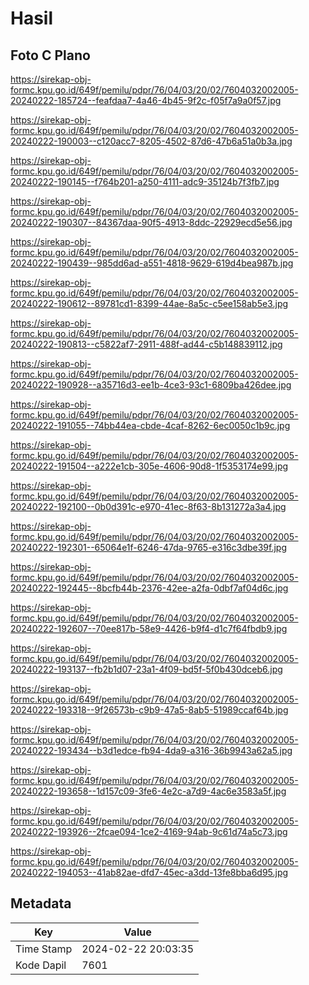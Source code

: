 # Hasil

## Foto C Plano

https://sirekap-obj-formc.kpu.go.id/649f/pemilu/pdpr/76/04/03/20/02/7604032002005-20240222-185724--feafdaa7-4a46-4b45-9f2c-f05f7a9a0f57.jpg

https://sirekap-obj-formc.kpu.go.id/649f/pemilu/pdpr/76/04/03/20/02/7604032002005-20240222-190003--c120acc7-8205-4502-87d6-47b6a51a0b3a.jpg

https://sirekap-obj-formc.kpu.go.id/649f/pemilu/pdpr/76/04/03/20/02/7604032002005-20240222-190145--f764b201-a250-4111-adc9-35124b7f3fb7.jpg

https://sirekap-obj-formc.kpu.go.id/649f/pemilu/pdpr/76/04/03/20/02/7604032002005-20240222-190307--84367daa-90f5-4913-8ddc-22929ecd5e56.jpg

https://sirekap-obj-formc.kpu.go.id/649f/pemilu/pdpr/76/04/03/20/02/7604032002005-20240222-190439--985dd6ad-a551-4818-9629-619d4bea987b.jpg

https://sirekap-obj-formc.kpu.go.id/649f/pemilu/pdpr/76/04/03/20/02/7604032002005-20240222-190612--89781cd1-8399-44ae-8a5c-c5ee158ab5e3.jpg

https://sirekap-obj-formc.kpu.go.id/649f/pemilu/pdpr/76/04/03/20/02/7604032002005-20240222-190813--c5822af7-2911-488f-ad44-c5b148839112.jpg

https://sirekap-obj-formc.kpu.go.id/649f/pemilu/pdpr/76/04/03/20/02/7604032002005-20240222-190928--a35716d3-ee1b-4ce3-93c1-6809ba426dee.jpg

https://sirekap-obj-formc.kpu.go.id/649f/pemilu/pdpr/76/04/03/20/02/7604032002005-20240222-191055--74bb44ea-cbde-4caf-8262-6ec0050c1b9c.jpg

https://sirekap-obj-formc.kpu.go.id/649f/pemilu/pdpr/76/04/03/20/02/7604032002005-20240222-191504--a222e1cb-305e-4606-90d8-1f5353174e99.jpg

https://sirekap-obj-formc.kpu.go.id/649f/pemilu/pdpr/76/04/03/20/02/7604032002005-20240222-192100--0b0d391c-e970-41ec-8f63-8b131272a3a4.jpg

https://sirekap-obj-formc.kpu.go.id/649f/pemilu/pdpr/76/04/03/20/02/7604032002005-20240222-192301--65064e1f-6246-47da-9765-e316c3dbe39f.jpg

https://sirekap-obj-formc.kpu.go.id/649f/pemilu/pdpr/76/04/03/20/02/7604032002005-20240222-192445--8bcfb44b-2376-42ee-a2fa-0dbf7af04d6c.jpg

https://sirekap-obj-formc.kpu.go.id/649f/pemilu/pdpr/76/04/03/20/02/7604032002005-20240222-192607--70ee817b-58e9-4426-b9f4-d1c7f64fbdb9.jpg

https://sirekap-obj-formc.kpu.go.id/649f/pemilu/pdpr/76/04/03/20/02/7604032002005-20240222-193137--fb2b1d07-23a1-4f09-bd5f-5f0b430dceb6.jpg

https://sirekap-obj-formc.kpu.go.id/649f/pemilu/pdpr/76/04/03/20/02/7604032002005-20240222-193318--9f26573b-c9b9-47a5-8ab5-51989ccaf64b.jpg

https://sirekap-obj-formc.kpu.go.id/649f/pemilu/pdpr/76/04/03/20/02/7604032002005-20240222-193434--b3d1edce-fb94-4da9-a316-36b9943a62a5.jpg

https://sirekap-obj-formc.kpu.go.id/649f/pemilu/pdpr/76/04/03/20/02/7604032002005-20240222-193658--1d157c09-3fe6-4e2c-a7d9-4ac6e3583a5f.jpg

https://sirekap-obj-formc.kpu.go.id/649f/pemilu/pdpr/76/04/03/20/02/7604032002005-20240222-193926--2fcae094-1ce2-4169-94ab-9c61d74a5c73.jpg

https://sirekap-obj-formc.kpu.go.id/649f/pemilu/pdpr/76/04/03/20/02/7604032002005-20240222-194053--41ab82ae-dfd7-45ec-a3dd-13fe8bba6d95.jpg


## Metadata

| Key        | Value               |
| ---------- | ------------------- |
| Time Stamp | 2024-02-22 20:03:35 |
| Kode Dapil | 7601                |



